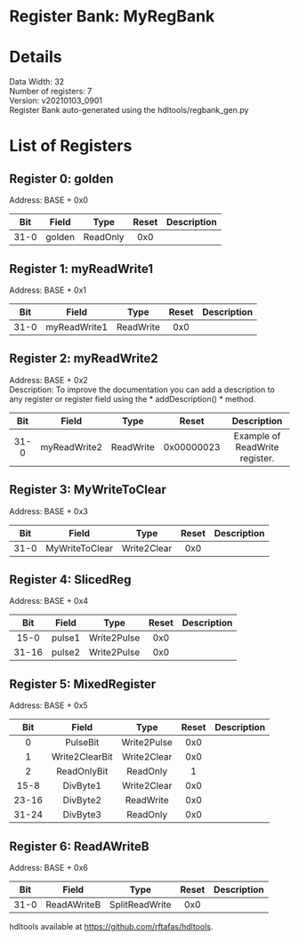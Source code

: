 
Register Bank: MyRegBank
========================

# Details
  
Data Width: 32  
Number of registers: 7  
Version: v20210103_0901  
Register Bank auto-generated using the hdltools/regbank_gen.py  

# List of Registers
  

## Register 0: golden
  
Address: BASE + 0x0  

|Bit|Field|Type|Reset|Description|
| :---: | :---: | :---: | :---: | :---: |
|31-0|golden|ReadOnly|0x0||

## Register 1: myReadWrite1
  
Address: BASE + 0x1  

|Bit|Field|Type|Reset|Description|
| :---: | :---: | :---: | :---: | :---: |
|31-0|myReadWrite1|ReadWrite|0x0||

## Register 2: myReadWrite2
  
Address: BASE + 0x2  
Description: To improve the documentation you can add a description to any                                        register or register field using the * addDescription() * method.  

|Bit|Field|Type|Reset|Description|
| :---: | :---: | :---: | :---: | :---: |
|31-0|myReadWrite2|ReadWrite|0x00000023|Example of ReadWrite register.|

## Register 3: MyWriteToClear
  
Address: BASE + 0x3  

|Bit|Field|Type|Reset|Description|
| :---: | :---: | :---: | :---: | :---: |
|31-0|MyWriteToClear|Write2Clear|0x0||

## Register 4: SlicedReg
  
Address: BASE + 0x4  

|Bit|Field|Type|Reset|Description|
| :---: | :---: | :---: | :---: | :---: |
|15-0|pulse1|Write2Pulse|0x0||
|31-16|pulse2|Write2Pulse|0x0||

## Register 5: MixedRegister
  
Address: BASE + 0x5  

|Bit|Field|Type|Reset|Description|
| :---: | :---: | :---: | :---: | :---: |
|0|PulseBit|Write2Pulse|0x0||
|1|Write2ClearBit|Write2Clear|0x0||
|2|ReadOnlyBit|ReadOnly|1||
|15-8|DivByte1|Write2Clear|0x0||
|23-16|DivByte2|ReadWrite|0x0||
|31-24|DivByte3|ReadOnly|0x0||

## Register 6: ReadAWriteB
  
Address: BASE + 0x6  

|Bit|Field|Type|Reset|Description|
| :---: | :---: | :---: | :---: | :---: |
|31-0|ReadAWriteB|SplitReadWrite|0x0||
  
  
hdltools available at https://github.com/rftafas/hdltools.